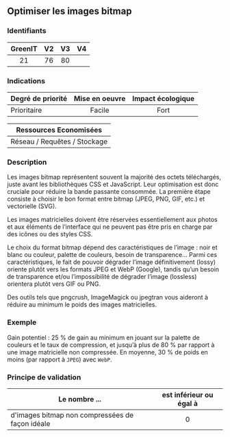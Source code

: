## Optimiser les images bitmap

### Identifiants

| GreenIT |  V2  |  V3  |  V4  |
|:-------:|:----:|:----:|:----:|
|  21    | 76  | 80  |      |

### Indications

| Degré de priorité |      Mise en oeuvre       |  Impact écologique    | 
|-------------------|:-------------------------:|:---------------------:|
|  Prioritaire      |  Facile                   |    Fort               | 


|Ressources Economisées                                      |
|:----------------------------------------------------------:|
| Réseau / Requêtes /  Stockage |

### Description

Les images bitmap représentent souvent la majorité des octets téléchargés, juste avant les bibliothèques CSS et JavaScript.
Leur optimisation est donc cruciale pour réduire la bande passante consommée. La première étape consiste à choisir le bon format entre bitmap (JPEG, PNG, GIF, etc.) et vectorielle (SVG).

Les images matricielles doivent être réservées essentiellement aux photos et aux éléments de l’interface qui ne peuvent pas être pris en charge par des icônes ou des styles CSS.

Le choix du format bitmap dépend des caractéristiques de l’image : noir et blanc ou couleur, palette de couleurs, besoin de transparence… Parmi ces caractéristiques, le fait de pouvoir dégrader l’image définitivement (lossy) oriente plutôt vers les formats JPEG et WebP (Google), tandis qu’un besoin de transparence et/ou l’impossibilité de dégrader l’image (lossless) orientera plutôt vers GIF ou PNG.

Des outils tels que pngcrush, ImageMagick ou jpegtran vous aideront à réduire au minimum le poids des images matricielles.

### Exemple

Gain potentiel : 25 % de gain au minimum en jouant sur la palette de couleurs et le taux de compression, et jusqu’à plus de 80 % par rapport à une image matricielle non compressée. En moyenne, 30 % de poids en moins (par rapport à `JPEG`) avec `WebP`.

### Principe de validation

| Le nombre ...     | est inférieur ou égal à   |  
|-------------------|:-------------------------:|
| d'images bitmap non compressées de façon idéale  | 0  |
